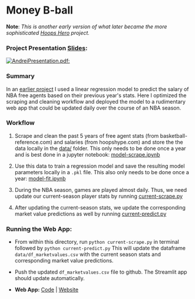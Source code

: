 # Money B-ball

**Note**:  *This is another early version of what later became the more sophisticated [Hoops Hero](https://github.com/andreilevin/HoopsHero) project.*

### Project Presentation [Slides](https://github.com/andreilevin/DataEng_project/blob/main/AndreiPresentation.pdf): 

[![AndreiPresentation.pdf:](https://raw.githubusercontent.com/andreilevin/DataEng_project/main/cover_slide.jpg)](https://github.com/andreilevin/DataEng_project/blob/main/AndreiPresentation.pdf)

### Summary


In an [earlier project](https://github.com/andreilevin/Regression_project/) I used a linear regression model to predict the salary of NBA free agents based on their previous year's stats.  Here I optimized the scraping and cleaning workflow and deployed the model to a rudimentary web app that could be updated daily over the course of an NBA season.   

### Workflow

1. Scrape and clean the past 5 years of free agent stats (from basketball-reference.com) and salaries (from hoopshype.com) and store the the data locally in the [data/](https://github.com/andreilevin/DataEng_project/tree/main/data)  folder.   This only needs to be done once a year and is best done in a jupyter notebook:  [model-scrape.ipynb](https://github.com/andreilevin/DataEng_project/blob/main/notebooks/model-scrape.ipynb)

2. Use this data to train a regression model and save the resulting model parameters locally in a ```.pkl``` file.  This also only needs to be done once a year:  [model-fit.ipynb](https://github.com/andreilevin/DataEng_project/blob/main/notebooks/model-fit.ipynb)

3. During the NBA season, games are played almost daily.  Thus, we need update our current-season player stats by running [current-scrape.py](https://github.com/andreilevin/DataEng_project/blob/main/current-scrape.py)

4. After updating the current-season stats, we update the corresponding market value predictions as well by running [current-predict.py](https://github.com/andreilevin/DataEng_project/blob/main/current-predict.py)


### Running the Web App:

* From within this directory, run `python current-scrape.py`  in terminal followed by `python current-predict.py`  This will update the dataframe `data/df_marketvalues.csv` with the current season stats and corresponding market value predictions. 

* Push the updated `df_marketvalues.csv` file to github.  The Streamlit app should update automatically.

* **Web App:**  [Code](https://github.com/andreilevin/DataEng_project/blob/main/streamlit-app.py)  |  [Website](https://share.streamlit.io/andreilevin/dataeng_project/main/streamlit-app.py)   

